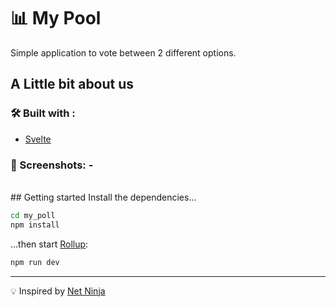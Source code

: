
# 📊 My Pool
Simple application to vote between 2 different options.

## A Little bit about us
### 🛠️ Built with :
- [Svelte](https://svelte.dev/)
### ️🌃 Screenshots: -

<br>
## Getting started
Install the dependencies...

```bash
cd my_poll
npm install
```

...then start [Rollup](https://rollupjs.org):

```bash
npm run dev
```

---

💡 Inspired by [Net Ninja](https://www.youtube.com/watch?v=zojEMeQGGHs&list=PL4cUxeGkcC9hlbrVO_2QFVqVPhlZmz7tO)

